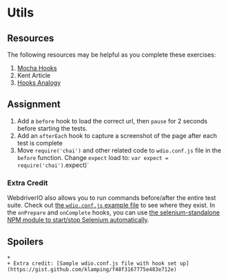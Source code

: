 # Utils

## Resources

The following resources may be helpful as you complete these exercises:

1. [Mocha Hooks](https://mochajs.org/#hooks)
2. Kent Article
1. [Hooks Analogy](http://blog.kevinlamping.com/take-a-drive-with-webdriverio-and-mocha/#howtotaketurnssafelymochabeforeafterhooks)

## Assignment

1. Add a `before` hook to load the correct url, then `pause` for 2 seconds before starting the tests.
1. Add an `afterEach` hook to capture a screenshot of the page after each test is complete
1. Move `require('chai')` and other related code to `wdio.conf.js` file in the `before` function. Change `expect` load to: `var expect = require('chai')`.expect)`

### Extra Credit

WebdriverIO also allows you to run commands before/after the entire test suite. Check out [the `wdio.conf.js` example file](https://github.com/webdriverio/webdriverio/blob/master/examples/wdio.conf.js#L179) to see where they exist. In the `onPrepare` and `onComplete` hooks, you can use [the selenium-standalone NPM module to start/stop Selenium automatically](https://github.com/vvo/selenium-standalone#programmatic-api).

## Spoilers

    + 
    + Extra credit: [Sample wdio.conf.js file with hook set up](https://gist.github.com/klamping/f48f3167775e483e712e)